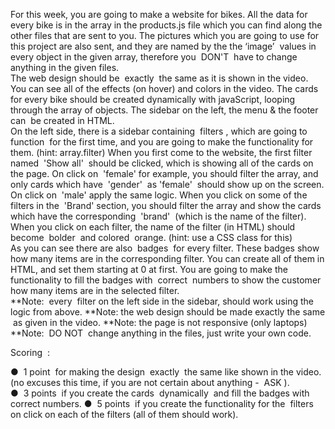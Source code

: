
For this week, you are going to make a website for bikes. All the data for every bike is in the
array in the products.js file which you can find along the other files that are sent to you. The
pictures which you are going to use for this project are also sent, and they are named by the the
‘image’ ​ values in every object in the given array, therefore you ​ DON'T ​ have to change anything
in the given files.  
The web design should be ​ exactly ​ the same as it is shown in the video. You can see all of the
effects (on hover) and colors in the video. The cards for every bike should be created
dynamically with javaScript, looping through the array of objects. The sidebar on the left, the
menu & the footer ​ can ​ be created in HTML.  
On the left side, there is a sidebar containing ​ filters​ , which are going to ​ function ​ for the first
time, and you are going to make the functionality for them. (hint: array.filter) When you first
come to the website, the first filter named ​ 'Show all' ​ should be clicked, which is showing all of
the cards on the page. On click on ​ 'female' ​for example, you should filter the array, and only
cards which have ​ 'gender' ​ as ​ 'female' ​ should show up on the screen. On click on ​ 'male' ​apply
the same logic. When you click on some of the filters in the ​ 'Brand' ​ section, you should filter the
array and show the cards which have the corresponding ​ 'brand' ​ (which is the name of the filter).  
When you click on each filter, the name of the filter (in HTML) should become ​ bolder ​ and
colored ​ orange. (hint: use a CSS class for this)  
As you can see there are also ​ badges ​ for every filter. These badges show how many items are
in the corresponding filter. You can create all of them in HTML, and set them starting at 0 at 
first. You are going to make the functionality to fill the badges with ​ correct ​ numbers to show the
customer how many items are in the selected filter.  
**Note: ​ every ​ filter on the left side in the sidebar, should work using the logic from above. 
**Note: the web design should be made ​ exactly the same ​ as given in the video. 
**Note: the page is not responsive (only laptops) 
**Note: ​ DO NOT ​ change anything in the files, just write your own code. 
 
Scoring ​ : 
 
● ​ 1 point ​ for making the design ​ exactly ​ the same like shown in the video. (no excuses this
time, if you are not certain about anything - ​ ASK​ ).  
● ​ 3 points ​ if you create the cards ​ dynamically ​ and fill the badges with ​ correct ​numbers. 
● ​ 5 points ​ if you create the functionality for the ​ filters ​ on click on each of the filters (all of 
them should work).  